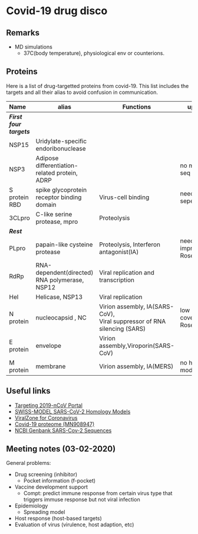 # Covid-19 drug disco 

## Remarks 
* MD simulations 
	- 37C(body temperature), physiological env or counterions.

## Proteins 
Here is a list of drug-targetted proteins from covid-19. 
This list includes the targets and all their alias to avoid confusion in communication. 

Name | alias | Functions | updates
:---|-------|---------- | ---
_**First four targets**_||
NSP15 |  Uridylate-specific endoribonuclease |
NSP3 |  Adipose differentiation-related protein, ADRP || no model or seq
S protein RBD | spike glycoprotein receptor binding domain | Virus-cell binding | needs seperate
3CLpro | C-like serine protease, mpro | Proteolysis 
_**Rest**_||
PLpro | papain-like cysteine protease | Proteolysis, Interferon antagonist(IA) | need improvement, Rosetta 
RdRp | RNA-dependent(directed) RNA polymerase, NSP12 | Viral replication and transcription 
Hel | Helicase, NSP13 | Viral replication 
N protein | nucleocapsid , NC | Virion assembly, IA(SARS-CoV), <br>Viral suppressor of RNA silencing (SARS) | low coverage, Rosetta 
E protein | envelope | Virion assembly,Viroporin(SARS-CoV)
M protein | membrane | Virion assembly, IA(MERS) | no high-q model

## Useful links 
* [Targeting 2019-nCoV Portal](https://ghddi-ailab.github.io/Targeting2019-nCoV/)
* [SWISS-MODEL SARS-CoV-2 Homology Models](https://swissmodel.expasy.org/repository/species/2697049)
* [ViralZone for Coronavirus](https://viralzone.expasy.org/30?outline=all_by_species) 
* [Covid-19 proteome (MN908947)](https://www.ncbi.nlm.nih.gov/ipg/?term=MN908947) 
* [NCBI Genbank SARS-Cov-2 Sequences](https://www.ncbi.nlm.nih.gov/genbank/sars-cov-2-seqs/)


## Meeting notes (03-02-2020)
General problems: 
* Drug screening (inhibitor) 
	- Pocket information (f-pocket)
* Vaccine development support 
	- Compt: predict immune response from certain virus type that triggers immuse response but not viral infection 
* Epidemiology 
	- Spreading model 
* Host response (host-based targets)
* Evaluation of virus (virulence, host adaption, etc)